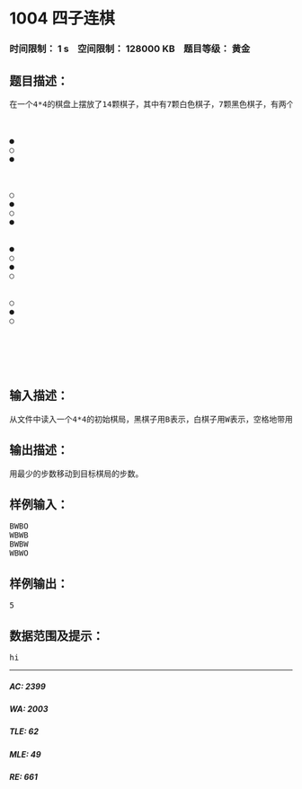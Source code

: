 # 1004 四子连棋   
### 时间限制： 1 s&nbsp;&nbsp;&nbsp;&nbsp;空间限制： 128000 KB&nbsp;&nbsp;&nbsp;&nbsp;题目等级： 黄金  
## 题目描述：  

<pre>
在一个4*4的棋盘上摆放了14颗棋子，其中有7颗白色棋子，7颗黑色棋子，有两个空白地带，任何一颗黑白棋子都可以向上下左右四个方向移动到相邻的空格，这叫行棋一步，黑白双方交替走棋，任意一方可以先走，如果某个时刻使得任意一种颜色的棋子形成四个一线（包括斜线），这样的状态为目标棋局。



●
○
●
 


○
●
○
●


●
○
●
○


○
●
○
 



 
</pre>
  
  
## 输入描述：  

<pre>
从文件中读入一个4*4的初始棋局，黑棋子用B表示，白棋子用W表示，空格地带用O表示。
</pre>
  
  
## 输出描述：  

<pre>
用最少的步数移动到目标棋局的步数。
</pre>
  
  
## 样例输入：  

<pre>
BWBO  
WBWB  
BWBW  
WBWO
</pre>
  
  
## 样例输出：  

<pre>
5
</pre>
  
  
## 数据范围及提示：  

<pre>
hi
</pre>
  
  
***  

##### AC: 2399  
##### WA: 2003  
##### TLE: 62  
##### MLE: 49  
##### RE: 661  
